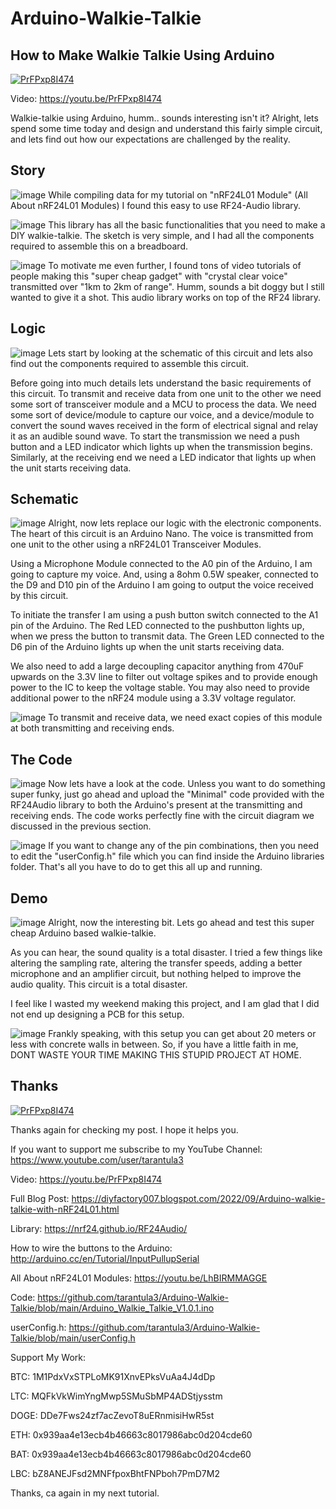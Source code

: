 # Arduino-Walkie-Talkie
How to Make Walkie Talkie Using Arduino
---------------------------------------
[![PrFPxp8I474](https://img.youtube.com/vi/PrFPxp8I474/0.jpg)](https://www.youtube.com/watch?v=PrFPxp8I474)

Video: https://youtu.be/PrFPxp8I474

Walkie-talkie using Arduino, humm.. sounds interesting isn't it?
Alright, lets spend some time today and design and understand this fairly simple circuit, and lets find out how our expectations are challenged by the reality.


Story
-----
![image](https://blogger.googleusercontent.com/img/b/R29vZ2xl/AVvXsEhcWDI0fqlGJb9r1yu6Bk2-1nFeqCo-P7aNFKENcFWhHLIR0DrjGeh6MCW4HdiUWhh-meRGM5w4Y02xuSwYynRGNrAqSQ0WkLfpsmX9WP-DrWgf1AnKI0Zcwyr1EKQVMNROcjbW4cUebUsLUZPq_gGFcmNyvC9IRnZs_twE9ZLcdhxjqtVz02VVEkji/w640-h360/03.png)
While compiling data for my tutorial on "nRF24L01 Module" (All About nRF24L01 Modules) I found this easy to use RF24-Audio library. 

![image](https://blogger.googleusercontent.com/img/b/R29vZ2xl/AVvXsEg7IeVcvl5y4JK_3AxhgbialgLTmfBCQC7sGsa5HXhEqw1IczvvJRWiRqO2B88n8Myf-fKEre8NxWjVDIjX5JKWM90CDxI4rI7LkbA1SwENC4mmR7CcmnkB0X1cJqEwsaukn-iQ_N_8_ToncTFww2lIy3KBntYgt7mg5V6I4rJZBzLHGWia5Sw-Rvqg/w640-h360/04.png)
This library has all the basic functionalities that you need to make a DIY walkie-talkie. The sketch is very simple, and I had all the components required to assemble this on a breadboard.

![image](https://blogger.googleusercontent.com/img/b/R29vZ2xl/AVvXsEjJnMa2wF9eBz6MRcQCeHqXas6NXK4AF-jymEHHrY318nm6piQsS629-jZ2-sYzolDtib626Cb9fa1K5TZAKSv_UMFbYkUIXJK_yqub2EUFq-Wi6-ea5RDESwTDaVQKoldM4JJlEnqe0wCXKeDl1yRj3oqkak7dMZmFxALbjBx-FUU8psb4QV01zvb1/w640-h360/06.png)
To motivate me even further, I found tons of video tutorials of people making this "super cheap gadget" with "crystal clear voice" transmitted over "1km to 2km of range". Humm, sounds a bit doggy but I still wanted to give it a shot. 
This audio library works on top of the RF24 library.
 

Logic
-----
![image](https://blogger.googleusercontent.com/img/b/R29vZ2xl/AVvXsEhb6x6CPqSYigLXFRRf0G2Hq5gHm9BYcLP5ToQn32tK1Aotac6bXcXSrmluE117EIHcwPPm-YjdLnkRvvcybnuj59Px3Tn2bGecTxeqrZV-34Epb_mVozbiGnjse1v8OJ222zPes2wt6VI25p5Pm5Pr5Mz3WlOuhXxwkpoFAz3vFGI2nxahyVk1h8sK/w640-h360/08.png)
Lets start by looking at the schematic of this circuit and lets also find out the components required to assemble this circuit.

Before going into much details lets understand the basic requirements of this circuit.
To transmit and receive data from one unit to the other we need some sort of transceiver module and a MCU to process the data.
We need some sort of device/module to capture our voice, and a device/module to convert the sound waves received in the form of electrical signal and relay it as an audible sound wave.
To start the transmission we need a push button and a LED indicator which lights up when the transmission begins. Similarly, at the receiving end we need a LED indicator that lights up when the unit starts receiving data.


Schematic
---------
![image](https://blogger.googleusercontent.com/img/b/R29vZ2xl/AVvXsEjdfZcE46o0BtOORJbsyG4Lpj5gzPGs7Q4pstDTG70kY85jaANRG5CKdEOagz9qvrJwEtlwktkEk0P5tgjyShaoF5m8xjjAqk5RqKF8OcH5Q9fU4FikK-jw9ePtneme--r9Nlt33O9F35L611jWME-JohNi1RNBsmksyWomP2ZRuhENKezzMvyMUJuT/w640-h360/10.png)
Alright, now lets replace our logic with the electronic components.
The heart of this circuit is an Arduino Nano.
The voice is transmitted from one unit to the other using a nRF24L01 Transceiver Modules.

Using a Microphone Module connected to the A0 pin of the Arduino, I am going to capture my voice.
And, using a 8ohm 0.5W speaker, connected to the D9 and D10 pin of the Arduino I am going to output the voice received by this circuit.

To initiate the transfer I am using a push button switch connected to the A1 pin of the Arduino. 
The Red LED connected to the pushbutton lights up, when we press the button to transmit data.
The Green LED connected to the D6 pin of the Arduino lights up when the unit starts receiving data.

We also need to add a large decoupling capacitor anything from 470uF upwards on the 3.3V line to filter out voltage spikes and to provide enough power to the IC to keep the voltage stable.
You may also need to provide additional power to the nRF24 module using a 3.3V voltage regulator.

![image](https://blogger.googleusercontent.com/img/b/R29vZ2xl/AVvXsEhO3SDvPoUZsEmoumxhWrT9E8D8NTrA_m1olbacpCadFrzq8rtaQocmmsH6BfL44S9b1BTf1-dWn3LBjdCQr0kGmAJAerEoOOBWgoUSXhtuEuJ6eCdFt8Uk6O9JKyP4BLsyunUE-nVtvv9H4d6nMWvZjpTEYpihDDpaEaKQWOsQ2fagTGe7rIEeKNBk/w640-h360/11.png)
To transmit and receive data, we need exact copies of this module at both transmitting and receiving ends. 


The Code
--------
![image](https://blogger.googleusercontent.com/img/b/R29vZ2xl/AVvXsEh_qp9wJNXTTYhsFWU20DfV4DxY6umTaU35n5DP9VcNhKipbyLcxnwkOGswaG4G_QyLKDRcPPCOvLZhOkJRLKO7cDFNZTcTHN9H80TIiE5bO-f51CTKOpXvSpqVW38xrFAhHvsCs_Hzkid9dvsUHZNk7TWFa39gLBMglNyjor8PJ2x_rRqUKM5VDuUS/w640-h360/13.png)
Now lets have a look at the code.
Unless you want to do something super funky, just go ahead and upload the "Minimal" code provided with the RF24Audio library to both the Arduino's present at the transmitting and receiving ends.
The code works perfectly fine with the circuit diagram we discussed in the previous section. 

![image](https://blogger.googleusercontent.com/img/b/R29vZ2xl/AVvXsEh4ARZJCwf6yTdXffd1DheRfSxrTNipQM_uo3dNea1KVdl8ny-giKOY468n1vf2QzTnxZb5i6h9LefyiXL2KGedkll6MMLTZ87PhWUgXkd9z50a9xlHqkqC3KWIKBiPe0eeq5GE5fy8zgJ5GIRIMOkf0dyZAqBr53SFaQNl6yXBscmi5odTjy7qgpmx/w640-h360/14.png)
If you want to change any of the pin combinations, then you need to edit the "userConfig.h" file which you can find inside the Arduino libraries folder.
That's all you have to do to get this all up and running.


Demo
----
![image](https://blogger.googleusercontent.com/img/b/R29vZ2xl/AVvXsEj2mYW11RM77VQabafglOObhd0OiIJdaWVsEJTBGNUsb54ufJxLy-D5Vn3z0SmOoRqXUbeFcqG4nZqwQZurEPa3l1K_t71K7KHIO1vQ_dDcobjR-N8Guehz8Ilz6N1GXJ5xBw9q0-kK8UlwZCVGpgg7WyLOUFKkU441-bWQE4zwgj9oh8_iZiGhTxE2/w640-h360/16.png)
Alright, now the interesting bit. Lets go ahead and test this super cheap Arduino based walkie-talkie.

As you can hear, the sound quality is a total disaster.
I tried a few things like altering the sampling rate, altering the transfer speeds, adding a better microphone and an   amplifier circuit, but nothing helped to improve the audio quality. This circuit is a total disaster.

I feel like I wasted my weekend making this project, and I am glad that I did not end up designing a PCB for this setup.

![image](https://blogger.googleusercontent.com/img/b/R29vZ2xl/AVvXsEhgx8U-1V92Zlq0TiksTO6Sf9syxlPcexTxqE5QQYVFEKOtsAP56wL0s_Df9pMGyWNtfZy6Iuer9L9hU9_HV6E4Bx1IDJLvGOVf4u5vT2t1obeqywlaxypEuJgsKqJW_j_HPvwizXxGA4USi7-vFBeXOqvqss8GIvea-78HYiGTlW9hZ9sKPoxGaIGB/w640-h142/18.png)
Frankly speaking, with this setup you can get about 20 meters or less with concrete walls in between. So, if you have a little faith in me, DONT WASTE YOUR TIME MAKING THIS STUPID PROJECT AT HOME.


Thanks
------ 
[![PrFPxp8I474](https://img.youtube.com/vi/PrFPxp8I474/0.jpg)](https://www.youtube.com/watch?v=PrFPxp8I474)

Thanks again for checking my post. I hope it helps you.

If you want to support me subscribe to my YouTube Channel: https://www.youtube.com/user/tarantula3



Video: https://youtu.be/PrFPxp8I474

Full Blog Post: https://diyfactory007.blogspot.com/2022/09/Arduino-walkie-talkie-with-nRF24L01.html




Library: https://nrf24.github.io/RF24Audio/

How to wire the buttons to the Arduino: http://arduino.cc/en/Tutorial/InputPullupSerial

All About nRF24L01 Modules: https://youtu.be/LhBIRMMAGGE

Code: https://github.com/tarantula3/Arduino-Walkie-Talkie/blob/main/Arduino_Walkie_Talkie_V1.0.1.ino

userConfig.h:  https://github.com/tarantula3/Arduino-Walkie-Talkie/blob/main/userConfig.h





Support My Work:

BTC:  1M1PdxVxSTPLoMK91XnvEPksVuAa4J4dDp

LTC:  MQFkVkWimYngMwp5SMuSbMP4ADStjysstm

DOGE: DDe7Fws24zf7acZevoT8uERnmisiHwR5st

ETH:  0x939aa4e13ecb4b46663c8017986abc0d204cde60

BAT:  0x939aa4e13ecb4b46663c8017986abc0d204cde60

LBC:  bZ8ANEJFsd2MNFfpoxBhtFNPboh7PmD7M2

Thanks, ca again in my next tutorial.

